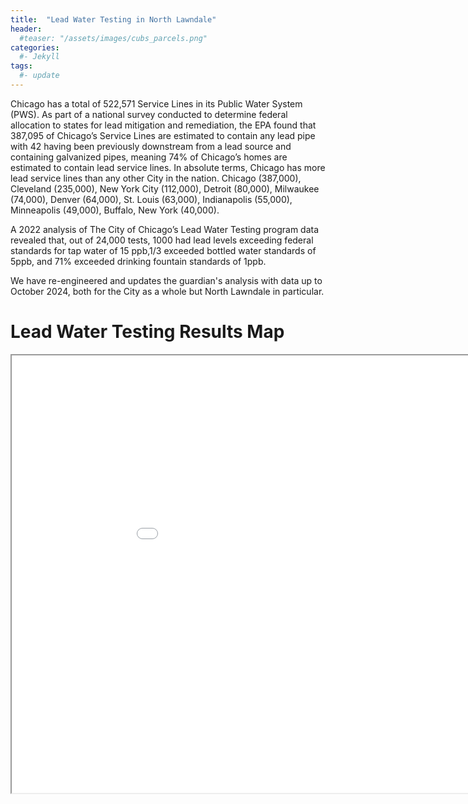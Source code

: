 ```yaml
---
title:  "Lead Water Testing in North Lawndale"
header:
  #teaser: "/assets/images/cubs_parcels.png"
categories: 
  #- Jekyll
tags:
  #- update
---
```

Chicago has a total of 522,571 Service Lines in its Public Water System (PWS). As part of a national survey conducted to determine federal allocation to states for lead mitigation and remediation, the EPA found that 387,095 of Chicago’s Service Lines are estimated to contain any lead pipe with 42 having been previously downstream from a lead source and containing galvanized pipes, meaning 74% of Chicago’s homes are estimated to contain lead service lines.
In absolute terms, Chicago has more lead service lines than any other City in the nation.
Chicago (387,000), Cleveland (235,000), New York City (112,000), Detroit (80,000), Milwaukee (74,000), Denver (64,000), St. Louis (63,000), Indianapolis (55,000), Minneapolis (49,000), Buffalo, New York (40,000).  

A 2022 analysis of The City of Chicago’s Lead Water Testing program data revealed that, out of 24,000 tests, 1000 had lead levels exceeding federal standards for tap water of 15 ppb,1/3 exceeded bottled water standards of 5ppb, and 71% exceeded drinking fountain standards of 1ppb.

We have re-engineered and updates the guardian's analysis with data up to October 2024, both for the City as a whole but North Lawndale in particular.

# Lead Water Testing Results Map

<iframe src="/assets/maps/nl_home_lead_water_tests.html" height="700" width="1000"></iframe>

